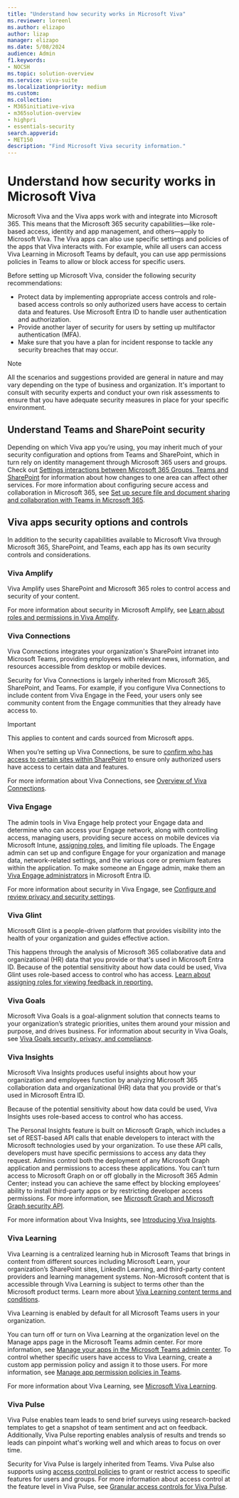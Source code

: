 ```yaml
---
title: "Understand how security works in Microsoft Viva"
ms.reviewer: loreenl
ms.author: elizapo
author: lizap
manager: elizapo
ms.date: 5/08/2024
audience: Admin
f1.keywords:
- NOCSH
ms.topic: solution-overview
ms.service: viva-suite
ms.localizationpriority: medium
ms.custom:
ms.collection:  
- M365initiative-viva
- m365solution-overview
- highpri
- essentials-security
search.appverid:
- MET150
description: "Find Microsoft Viva security information."
---
```


# Understand how security works in Microsoft Viva

Microsoft Viva and the Viva apps work with and integrate into Microsoft 365. This means that the Microsoft 365 security capabilities—like role-based access, identity and app management, and others—apply to Microsoft Viva. The Viva apps can also use specific settings and policies of the apps that Viva interacts with. For example, while all users can access Viva Learning in Microsoft Teams by default, you can use app permissions policies in Teams to allow or block access for specific users. 

Before setting up Microsoft Viva, consider the following security recommendations:
 
- Protect data by implementing appropriate access controls and role-based access controls so only authorized users have access to certain data and features. Use Microsoft Entra ID to handle user authentication and authorization. 
- Provide another layer of security for users by setting up multifactor authentication (MFA).
- Make sure that you have a plan for incident response to tackle any security breaches that may occur.

> [!NOTE]
> All the scenarios and suggestions provided are general in nature and may vary depending on the type of business and organization. It's important to consult with security experts and conduct your own risk assessments to ensure that you have adequate security measures in place for your specific environment.


## Understand Teams and SharePoint security
Depending on which Viva app you’re using, you may inherit much of your security configuration and options from Teams and SharePoint, which in turn rely on identity management through Microsoft 365 users and groups. Check out [Settings interactions between Microsoft 365 Groups, Teams and SharePoint](/microsoft-365/solutions/groups-sharepoint-teams-governance) for information about how changes to one area can affect other services. For more information about configuring secure access and collaboration in Microsoft 365, see [Set up secure file and document sharing and collaboration with Teams in Microsoft 365](/microsoft-365/solutions/setup-secure-collaboration-with-teams).

## Viva apps security options and controls
In addition to the security capabilities available to Microsoft Viva through Microsoft 365, SharePoint, and Teams, each app has its own security controls and considerations.

### Viva Amplify
Viva Amplify uses SharePoint and Microsoft 365 roles to control access and security of your content. 

For more information about security in Microsoft Amplify, see [Learn about roles and permissions in Viva Amplify](/viva/amplify/viva-amplify-roles).

### Viva Connections
 
Viva Connections integrates your organization's SharePoint intranet into Microsoft Teams, providing employees with relevant news, information, and resources accessible from desktop or mobile devices. 

Security for Viva Connections is largely inherited from Microsoft 365, SharePoint, and Teams.  For example, if you configure Viva Connections to include content from Viva Engage in the Feed, your users only see community content from the Engage communities that they already have access to. 

> [!IMPORTANT] 
> This applies to content and cards sourced from Microsoft apps.

When you’re setting up Viva Connections, be sure to [confirm who has access to certain sites within SharePoint](https://support.microsoft.com/office/share-a-site-958771a8-d041-4eb8-b51c-afea2eae3658) to ensure only authorized users have access to certain data and features.

For more information about Viva Connections, see [Overview of Viva Connections](connections/viva-connections-overview.md).

### Viva Engage
The admin tools in Viva Engage help protect your Engage data and determine who can access your Engage network, along with controlling access, managing users, providing secure access on mobile devices via Microsoft Intune, [assigning roles](engage/eac-key-admin-roles-permissions.md), and limiting file uploads. The Engage admin can set up and configure Engage for your organization and manage data, network-related settings, and the various core or premium features within the application. To make someone an Engage admin, make them an [Viva Engage administrators](/microsoft-365/admin/add-users/assign-admin-roles) in Microsoft Entra ID.

For more information about security in Viva Engage, see 
[Configure and review privacy and security settings](engage/setup.md#configure-and-review-privacy-and-security-settings).

### Viva Glint
Microsoft Glint is a people-driven platform that provides visibility into the health of your organization and guides effective action. 

This happens through the analysis of Microsoft 365 collaborative data and organizational (HR) data that you provide or that's used in Microsoft Entra ID.
Because of the potential sensitivity about how data could be used, Viva Glint uses role-based access to control who has access. [Learn about assigning roles for viewing feedback in reporting.](https://go.microsoft.com/fwlink/?linkid=2230740)

### Viva Goals
Microsoft Viva Goals is a goal-alignment solution that connects teams to your organization’s strategic priorities, unites them around your mission and purpose, and drives business. For information about security in Viva Goals, see [Viva Goals security, privacy, and compliance](goals/vg-privacy-and-security.md).

### Viva Insights
Microsoft Viva Insights produces useful insights about how your organization and employees function by analyzing Microsoft 365 collaboration data and organizational (HR) data that you provide or that's used in Microsoft Entra ID. 

Because of the potential sensitivity about how data could be used, Viva Insights uses role-based access to control who has access. 

The Personal Insights feature is built on Microsoft Graph, which includes a set of REST-based API calls that enable developers to interact with the Microsoft technologies used by your organization. To use these API calls, developers must have specific permissions to access any data they request. Admins control both the deployment of any Microsoft Graph application and permissions to access these applications. You can’t turn access to Microsoft Graph on or off globally in the Microsoft 365 Admin Center; instead you can achieve the same effect by blocking employees’ ability to install third-party apps or by restricting developer access permissions. For more information, see [Microsoft Graph and Microsoft Graph security API](/graph/security-concept-overview).

For more information about Viva Insights, see [Introducing Viva Insights](insights/introduction.md).

### Viva Learning
Viva Learning is a centralized learning hub in Microsoft Teams that brings in content from different sources including Microsoft Learn, your organization’s SharePoint sites, LinkedIn Learning, and third-party content providers and learning management systems. Non-Microsoft content that is accessible through Viva Learning is subject to terms other than the Microsoft product terms. Learn more about [Viva Learning content terms and conditions](learning/terms-and-conditions.md). 

Viva Learning is enabled by default for all Microsoft Teams users in your organization. 

You can turn off or turn on Viva Learning at the organization level on the Manage apps page in the Microsoft Teams admin center. For more information, see [Manage your apps in the Microsoft Teams admin center](/microsoftteams/manage-apps). To control whether specific users have access to Viva Learning, create a custom app permission policy and assign it to those users. For more information, see [Manage app permission policies in Teams](/microsoftteams/teams-app-permission-policies).

For more information about Viva Learning, see [Microsoft Viva Learning](/viva/learning/).

### Viva Pulse
Viva Pulse enables team leads to send brief surveys using research-backed templates to get a snapshot of team sentiment and act on feedback. Additionally, Viva Pulse reporting enables analysis of results and trends so leads can pinpoint what's working well and which areas to focus on over time.

Security for Viva Pulse is largely inherited from Teams. Viva Pulse also supports using [access control policies](feature-access-management.md) to grant or restrict access to specific features for users and groups. For more information about access control at the feature level in Viva Pulse, see [Granular access controls for Viva Pulse](/viva/pulse/setup-admin-access/granular-access-controls).